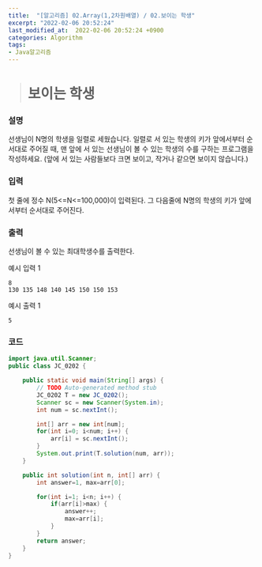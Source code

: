 ```yaml
---
title:  "[알고리즘] 02.Array(1,2차원배열) / 02.보이는 학생"
excerpt: "2022-02-06 20:52:24"
last_modified_at:  2022-02-06 20:52:24 +0900
categories: Algorithm
tags:
- Java알고리즘
---
```


># 보이는 학생  

### 설명  

선생님이 N명의 학생을 일렬로 세웠습니다. 일렬로 서 있는 학생의 키가 앞에서부터 순서대로 주어질 때, 맨 앞에 서 있는 선생님이 볼 수 있는 학생의 수를 구하는 프로그램을 작성하세요. (앞에 서 있는 사람들보다 크면 보이고, 작거나 같으면 보이지 않습니다.)  


### 입력  

첫 줄에 정수 N(5<=N<=100,000)이 입력된다. 그 다음줄에 N명의 학생의 키가 앞에서부터 순서대로 주어진다.  


### 출력  

선생님이 볼 수 있는 최대학생수를 출력한다.   


예시 입력 1   
```
8
130 135 148 140 145 150 150 153
```
예시 출력 1  
```
5
```


### 코드  

```java
import java.util.Scanner;
public class JC_0202 {

	public static void main(String[] args) {
		// TODO Auto-generated method stub
		JC_0202 T = new JC_0202();
		Scanner sc = new Scanner(System.in);
		int num = sc.nextInt();

		int[] arr = new int[num];
		for(int i=0; i<num; i++) {
			arr[i] = sc.nextInt();
		}
		System.out.print(T.solution(num, arr));
	}

	public int solution(int n, int[] arr) {
		int answer=1, max=arr[0];

		for(int i=1; i<n; i++) {
			if(arr[i]>max) {
				answer++;
				max=arr[i];
			}
		}
		return answer;
	}
}

```
